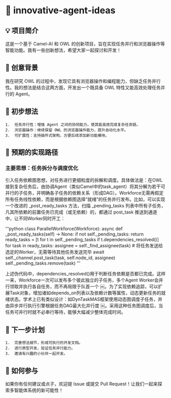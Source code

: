 # 🚀 innovative-agent-ideas

## 💡 项目简介

这是一个基于 Camel-AI 和 OWL 的创新项目，旨在实现任务并行和浏览器操作等智能功能。我有一些创新想法，希望大家一起探讨和开发！

## 🌟 创意背景

我在研究 OWL 的过程中，发现它具有浏览器操作和编程能力，但缺乏任务并行性。我的想法是结合这两方面，开发出一个既具备 OWL 特性又能高效处理任务并行的 Agent。

## 💭 初步想法
	1.	任务并行性：增强 Agent 之间的协同能力，使其能高效完成复杂任务链。
	2.	浏览器操作：继续保留 OWL 的浏览器操作能力，提升自动化水平。
	3.	可扩展性：支持插件式架构，方便后续添加新功能模块。

## 🔧 预期的实现路径

### 主要思想：任务拆分与调度优化

引入任务依赖图思想，对任务进行更细粒度的拆解和调度。具体做法是：在OWL接到复杂任务后，由协调Agent（类似Camel中的task_agent）将其分解为若干可并行的子任务，并明确各子任务的依赖关系（形成DAG）。Workforce无需再假定所有任务线性依赖，而是根据依赖图选择“就绪”的任务并行发布。比如，可以实现一个改进的 _post_ready_tasks 方法，扫描 _pending_tasks 列表中所有子任务，凡其所依赖的前置任务已完成（或无依赖）的，都通过 post_task 推送到通道中，让不同Worker同时开工：

‘’‘python
class ParallelWorkforce(Workforce):
    async def _post_ready_tasks(self) -> None:
        if not self._pending_tasks:
            return
        ready_tasks = [t for t in self._pending_tasks if t.dependencies_resolved()]
        for task in ready_tasks:
            assignee = self._find_assignee(task)
            # 将任务发送给选定的Worker，无需等待其他任务发送完毕
            await self._channel.post_task(task, self.node_id, assignee)
            self._pending_tasks.remove(task)
‘’‘

            
上述伪代码中，dependencies_resolved()用于判断任务依赖是否都已完成。这样一来，Workforce一次可以发布多个彼此独立的子任务，多个Agent Worker会并行领取并执行各自任务，而不再局限于队首一个 ￼。为了实现依赖追踪，可以扩展Task对象，增加诸如depends_on列表以及依赖计数等属性，动态更新任务的就绪状态。学术上已有类似设计：如DynTaskMAS框架使用动态图调度子任务，并由异步并行执行引擎根据任务DAG最大化并行度 ￼。采用这种任务图调度后，当任务可并行时就不必串行等待，能够大幅减少整体完成时间。


## 📝 下一步计划
	1.	完善想法细节，形成可执行的开发文档。
	2.	进行原型开发，验证任务并行能力。
	3.	邀请有兴趣的小伙伴一起开发。

## 🙌 如何参与

如果你有任何建议或点子，欢迎提 Issue 或提交 Pull Request！让我们一起来探索多智能体系统的新可能性！


